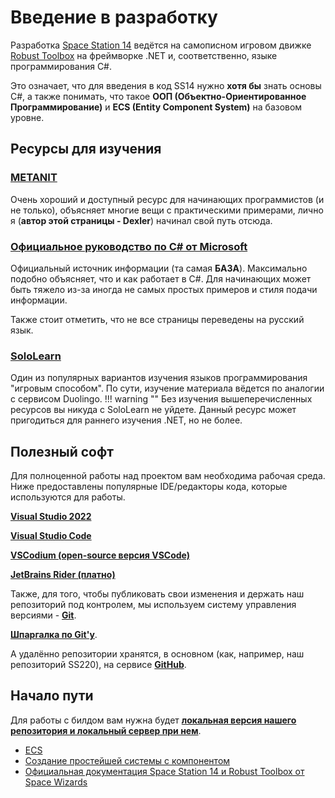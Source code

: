 # Введение в разработку

Разработка [Space Station 14](https://github.com/space-wizards/space-station-14) ведётся на самописном игровом движке [Robust Toolbox](https://github.com/space-wizards/RobustToolbox) на фреймворке .NET и, соответственно, языке программирования C#.

Это означает, что для введения в код SS14 нужно **хотя бы** знать основы C#, а также понимать, что такое **ООП (Объектно-Ориентированное Программирование)** и **ECS (Entity Component System)** на базовом уровне.

## Ресурсы для изучения 
### [**METANIT**](https://metanit.com/sharp/tutorial/)
Очень хороший и доступный ресурс для начинающих программистов (и не только), объясняет многие вещи с практическими примерами, лично я (**автор этой страницы - Dexler**) начинал свой путь отсюда.

### [**Официальное руководство по C# от Microsoft**](https://learn.microsoft.com/ru-ru/dotnet/csharp/)
Официальный источник информации (та самая **БАЗА**). Максимально подобно объясняет, что и как работает в C#. Для начинающих может быть тяжело из-за иногда не самых простых примеров и стиля подачи информации.

Также стоит отметить, что не все страницы переведены на русский язык.

### [**SoloLearn**](https://www.sololearn.com/ru/)
Один из популярных вариантов изучения языков программирования "игровым способом". По сути, изучение материала вёдется по аналогии с сервисом Duolingo.
!!! warning ""
	Без изучения вышеперечисленных ресурсов вы никуда с SoloLearn не уйдете. Данный ресурс может пригодиться для раннего изучения .NET, но не более.

## Полезный софт
Для полноценной работы над проектом вам необходима рабочая среда.
Ниже предоставлены популярные IDE/редакторы кода, которые используются для работы.

[**Visual Studio 2022**](https://visualstudio.microsoft.com/ru/vs/community/)

[**Visual Studio Code**](https://code.visualstudio.com/)

[**VSCodium (open-source версия VSCode)**](https://vscodium.com/)

[**JetBrains Rider (платно)**](https://www.jetbrains.com/rider/)

Также, для того, чтобы публиковать свои изменения и держать наш репозиторий под контролем, мы используем систему управления версиями - [**Git**](https://git-scm.com/).

[**Шпаргалка по Git'у**](https://training.github.com/downloads/ru/github-git-cheat-sheet/).

А удалённо репозитории хранятся, в основном (как, например, наш репозиторий SS220), на сервисе [**GitHub**](https://github.com/).

## Начало пути
Для работы с билдом вам нужна будет [**локальная версия нашего репозитория и локальный сервер при нем**](../localhost.md).

- [ECS](ecs.md)
- [Создание простейшей системы с компонентом](creating-simple-system.md)
- [Официальная документация Space Station 14 и Robust Toolbox от Space Wizards](https://docs.spacestation14.com/)